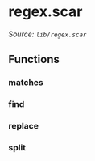 # regex.scar

*Source: `lib/regex.scar`*

## Functions

### matches

### find

### replace

### split

